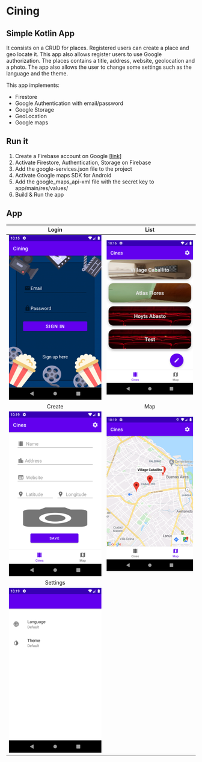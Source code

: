 # Cining

## Simple Kotlin App
It consists on a CRUD for places.
Registered users can create a place and geo locate it.
This app also allows register users to use Google authorization.
The places contains a title, address, website, geolocation and a photo.
The app also allows the user to change some settings such as the language and the theme.

This app implements:
- Firestore
- Google Authentication with email/password
- Google Storage
- GeoLocation
- Google maps

## Run it
1. Create a Firebase account on Google [[link]](https://console.firebase.google.com)
2. Activate Firestore, Authentication, Storage on Firebase
3. Add the google-services.json file to the project
4. Activate Google maps SDK for Android
5. Add the google_maps_api-xml file with the secret key to app/main/res/values/
6. Build & Run the app

## App

| Login | List |
| :---: | :---: |
| ![Login](./docs/login.png) | ![Place List](./docs/list.png) |
| Create | Map |
| ![Create](./docs/create.png) | ![Map](./docs/map.png) |
| Settings|  |
| ![Settings](./docs/settings.png) |  |
